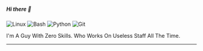 ##### Hi there 👋

![Linux](https://img.shields.io/static/v1?style=square&color=0F0F0F&logoColor=FFFFCC&logo=linux&label=&message=Linux) ![Bash](https://img.shields.io/static/v1?style=square&color=0F0F0F&logoColor=FFFFCC&logo=gnu-bash&label=&message=Bash) ![Python](https://img.shields.io/static/v1?style=square&color=0F0F0F&logoColor=FFFFCC&logo=python&label=&message=Python) ![Git](https://img.shields.io/static/v1?style=square&color=0F0F0F&logoColor=FFFFCC&logo=git&label=&message=Git)

I'm A Guy With Zero Skills. Who Works On Useless Staff All The Time.
***
